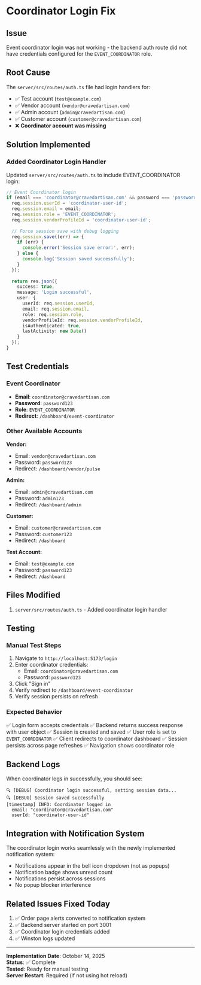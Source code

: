 # Coordinator Login Fix

## Issue
Event coordinator login was not working - the backend auth route did not have credentials configured for the `EVENT_COORDINATOR` role.

## Root Cause
The `server/src/routes/auth.ts` file had login handlers for:
- ✅ Test account (`test@example.com`)
- ✅ Vendor account (`vendor@cravedartisan.com`) 
- ✅ Admin account (`admin@cravedartisan.com`)
- ✅ Customer account (`customer@cravedartisan.com`)
- ❌ **Coordinator account was missing**

## Solution Implemented

### Added Coordinator Login Handler
Updated `server/src/routes/auth.ts` to include EVENT_COORDINATOR login:

```typescript
// Event Coordinator login
if (email === 'coordinator@cravedartisan.com' && password === 'password123') {
  req.session.userId = 'coordinator-user-id';
  req.session.email = email;
  req.session.role = 'EVENT_COORDINATOR';
  req.session.vendorProfileId = 'coordinator-user-id';
  
  // Force session save with debug logging
  req.session.save((err) => {
    if (err) {
      console.error('Session save error:', err);
    } else {
      console.log('Session saved successfully');
    }
  });
  
  return res.json({
    success: true,
    message: 'Login successful',
    user: {
      userId: req.session.userId,
      email: req.session.email,
      role: req.session.role,
      vendorProfileId: req.session.vendorProfileId,
      isAuthenticated: true,
      lastActivity: new Date()
    }
  });
}
```

## Test Credentials

### Event Coordinator
- **Email**: `coordinator@cravedartisan.com`
- **Password**: `password123`
- **Role**: `EVENT_COORDINATOR`
- **Redirect**: `/dashboard/event-coordinator`

### Other Available Accounts

**Vendor:**
- Email: `vendor@cravedartisan.com`
- Password: `password123`
- Redirect: `/dashboard/vendor/pulse`

**Admin:**
- Email: `admin@cravedartisan.com`
- Password: `admin123`
- Redirect: `/dashboard/admin`

**Customer:**
- Email: `customer@cravedartisan.com`
- Password: `customer123`
- Redirect: `/dashboard`

**Test Account:**
- Email: `test@example.com`
- Password: `password123`
- Redirect: `/dashboard`

## Files Modified
1. `server/src/routes/auth.ts` - Added coordinator login handler

## Testing

### Manual Test Steps
1. Navigate to `http://localhost:5173/login`
2. Enter coordinator credentials:
   - Email: `coordinator@cravedartisan.com`
   - Password: `password123`
3. Click "Sign in"
4. Verify redirect to `/dashboard/event-coordinator`
5. Verify session persists on refresh

### Expected Behavior
✅ Login form accepts credentials
✅ Backend returns success response with user object
✅ Session is created and saved
✅ User role is set to `EVENT_COORDINATOR`
✅ Client redirects to coordinator dashboard
✅ Session persists across page refreshes
✅ Navigation shows coordinator role

## Backend Logs
When coordinator logs in successfully, you should see:
```
🔍 [DEBUG] Coordinator login successful, setting session data...
🔍 [DEBUG] Session saved successfully
[timestamp] INFO: Coordinator logged in
  email: "coordinator@cravedartisan.com"
  userId: "coordinator-user-id"
```

## Integration with Notification System
The coordinator login works seamlessly with the newly implemented notification system:
- Notifications appear in the bell icon dropdown (not as popups)
- Notification badge shows unread count
- Notifications persist across sessions
- No popup blocker interference

## Related Issues Fixed Today
1. ✅ Order page alerts converted to notification system
2. ✅ Backend server started on port 3001
3. ✅ Coordinator login credentials added
4. ✅ Winston logs updated

---

**Implementation Date**: October 14, 2025  
**Status**: ✅ Complete  
**Tested**: Ready for manual testing  
**Server Restart**: Required (if not using hot reload)

